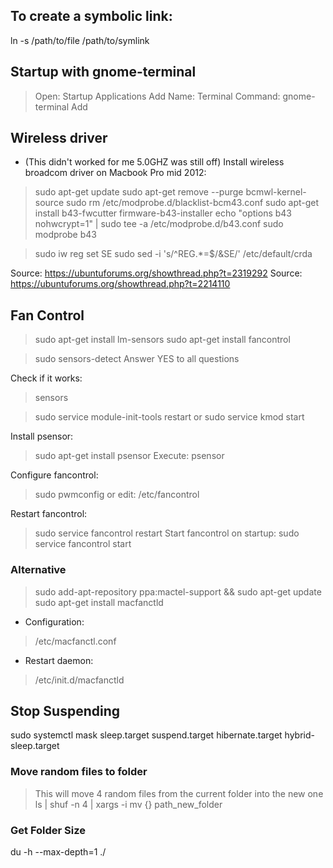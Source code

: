 ## To create a symbolic link:

ln -s /path/to/file /path/to/symlink

## Startup with gnome-terminal

> Open: Startup Applications 
> Add 
> Name: Terminal 
> Command: gnome-terminal 
> Add

## Wireless driver
* (This didn't worked for me 5.0GHZ was still off) Install wireless broadcom driver on Macbook Pro mid 2012:

> sudo apt-get update
> sudo apt-get remove --purge bcmwl-kernel-source
> sudo rm /etc/modprobe.d/blacklist-bcm43.conf
> sudo apt-get install b43-fwcutter firmware-b43-installer
> echo "options b43 nohwcrypt=1" | sudo tee -a /etc/modprobe.d/b43.conf
> sudo modprobe b43

> sudo iw reg set SE
> sudo sed -i 's/^REG.*=$/&SE/' /etc/default/crda

Source: https://ubuntuforums.org/showthread.php?t=2319292
Source: https://ubuntuforums.org/showthread.php?t=2214110

## Fan Control

> sudo apt-get install lm-sensors
> sudo apt-get install fancontrol

> sudo sensors-detect
Answer YES to all questions

Check if it works:
> sensors

> sudo service module-init-tools restart
or
> sudo service kmod start

Install psensor:
> sudo apt-get install psensor
Execute:
> psensor

Configure fancontrol:
> sudo pwmconfig
or edit:
> /etc/fancontrol

Restart fancontrol:
> sudo service fancontrol restart
Start fancontrol on startup:
> sudo service fancontrol start

### Alternative

> sudo add-apt-repository ppa:mactel-support && sudo apt-get update
> sudo apt-get install macfanctld

* Configuration:
> /etc/macfanctl.conf
* Restart daemon:
> /etc/init.d/macfanctld

## Stop Suspending

sudo systemctl mask sleep.target suspend.target hibernate.target
hybrid-sleep.target

### Move random files to folder

> This will move 4 random files from the current folder into the
new one
> ls | shuf -n 4 | xargs -i mv {} path_new_folder

### Get Folder Size

du -h --max-depth=1 ./
